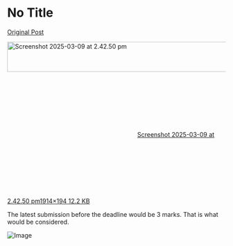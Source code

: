# No Title

[Original Post](https://discourse.onlinedegree.iitm.ac.in/t/168832/121)

<p><div class="lightbox-wrapper"><a class="lightbox" href="https://europe1.discourse-cdn.com/flex013/uploads/iitm/original/3X/f/4/f47b7975124d71a2ac2f00c917d614035f42de4a.png" data-download-href="/uploads/short-url/ySN2P8Tzy2hqN9IT97ZHWoQxp2O.png?dl=1" title="Screenshot 2025-03-09 at 2.42.50 pm"><img src="https://europe1.discourse-cdn.com/flex013/uploads/iitm/optimized/3X/f/4/f47b7975124d71a2ac2f00c917d614035f42de4a_2_690x69.png" alt="Screenshot 2025-03-09 at 2.42.50 pm" data-base62-sha1="ySN2P8Tzy2hqN9IT97ZHWoQxp2O" width="690" height="69" srcset="https://europe1.discourse-cdn.com/flex013/uploads/iitm/optimized/3X/f/4/f47b7975124d71a2ac2f00c917d614035f42de4a_2_690x69.png, https://europe1.discourse-cdn.com/flex013/uploads/iitm/optimized/3X/f/4/f47b7975124d71a2ac2f00c917d614035f42de4a_2_1035x103.png 1.5x, https://europe1.discourse-cdn.com/flex013/uploads/iitm/optimized/3X/f/4/f47b7975124d71a2ac2f00c917d614035f42de4a_2_1380x138.png 2x" data-dominant-color="F0F0F0"><div class="meta"><svg class="fa d-icon d-icon-far-image svg-icon" aria-hidden="true"><use href="#far-image"></use></svg><span class="filename">Screenshot 2025-03-09 at 2.42.50 pm</span><span class="informations">1914×194 12.2 KB</span><svg class="fa d-icon d-icon-discourse-expand svg-icon" aria-hidden="true"><use href="#discourse-expand"></use></svg></div></a></div></p>
<p>The latest submission before the deadline would be 3 marks. That is what would be considered.</p>

![Image](https://europe1.discourse-cdn.com/flex013/uploads/iitm/optimized/3X/f/4/f47b7975124d71a2ac2f00c917d614035f42de4a_2_690x69.png)